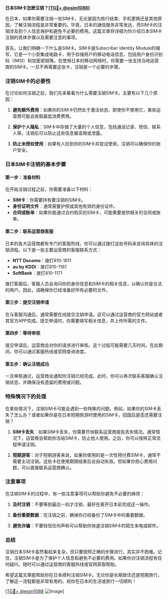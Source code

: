 **日本SIM卡怎麽注销？[[TG💪+ @esim1088](https://t.me/s/esim1088)]**

在日本，如果你需要注销一张SIM卡，无论是因为旅行结束、手机更换还是其他原因，了解注销流程是非常重要的。毕竟，日本的通信服务非常发达，而SIM卡的注销涉及到个人信息保护和避免不必要的费用。这篇文章将详细为你介绍日本SIM卡注销的具体步骤以及需要注意的事项。

首先，让我们明确一下什么是SIM卡。SIM卡是Subscriber Identity Module的缩写，它是一个小型集成电路卡，用于存储用户的移动电话信息，包括用户身份识别码（IMSI）和加密密钥等。在使用日本的移动网络时，你需要一张支持当地运营商的SIM卡。一旦不再需要这张卡，注销是一个必要的步骤。

### 注销SIM卡的必要性

在讨论如何注销之前，我们先来看看为什么需要注销SIM卡。主要有以下几个原因：

1. **避免额外费用**：如果你的SIM卡仍然处于激活状态，即使你不使用它，某些运营商可能会收取最低消费费用。
   
2. **保护个人隐私**：SIM卡中存储了大量的个人信息，包括通话记录、短信、联系人等。注销后可以防止这些信息被滥用或泄露。

3. **防止未授权使用**：如果有人捡到你的SIM卡并尝试使用，注销可以确保你的账户安全。

### 日本SIM卡注销的基本步骤

#### 第一步：准备材料

在开始注销过程之前，你需要准备以下材料：

- **SIM卡**：你需要持有要注销的SIM卡。
- **身份证明文件**：通常需要护照或其他有效的身份证件。
- **合同或账单**：如果你是通过合约购买的SIM卡，可能需要提供相关的合同或账单。

#### 第二步：联系运营商客服

日本的各大运营商都有专门的客服热线，你可以通过拨打这些号码来咨询具体的注销流程。以下是一些主要运营商的客服联系方式：

- **NTT Docomo**：拨打810-1611
- **au by KDDI**：拨打810-1161
- **SoftBank**：拨打810-1171

拨打客服后，客服人员会询问你的身份信息和SIM卡的相关信息，以确认你是合法的用户。因此，请确保你已经准备好所有必要的文件。

#### 第三步：提交注销申请

在与客服沟通后，通常需要在线提交注销申请。这可以通过运营商的官方网站或者其官方APP完成。提交申请时，你需要填写相关信息，并上传所需的文件。

#### 第四步：等待审核

提交申请后，运营商会对你的请求进行审核。这个过程可能需要几天时间。在此期间，你可以通过客服热线或官网查询进度。

#### 第五步：确认注销成功

一旦审核通过，运营商会通知你注销已经完成。此时，你可以再次联系客服确认注销状态，并确保没有遗留的费用或问题。

### 特殊情况下的处理

在某些情况下，注销SIM卡可能会遇到一些特殊的问题。例如，如果你的SIM卡丢失了怎么办？或者如果你是在日本短期旅游时使用的SIM卡，回国后是否还需要注销？

1. **SIM卡丢失**：如果SIM卡丢失，你需要尽快联系运营商报告丢失情况。通常情况下，运营商会帮助你冻结SIM卡，防止他人使用。之后，你可以按照正常流程申请注销。

2. **短期游客**：对于短期游客来说，如果你使用的是一次性预付费SIM卡，通常不需要主动注销。这些卡在使用期限结束后会自动失效。但如果你担心费用问题，可以直接联系运营商确认。

### 注意事项

在注销SIM卡的过程中，有一些注意事项可以帮助你避免不必要的麻烦：

1. **及时注销**：不要等到最后一刻才注销，最好在离开日本前完成这一操作。
   
2. **备份重要数据**：在注销之前，确保你已经备份了SIM卡中的重要数据。

3. **避免诈骗**：不要轻信任何声称可以帮助你快速注销SIM卡的陌生来电或邮件。

### 总结

注销日本SIM卡虽然看起来复杂，但只要按照正确的步骤进行，其实并不困难。记住，注销SIM卡是为了保护个人信息和避免不必要的费用。如果你对注销流程有任何疑问，随时可以通过运营商的客服热线或官网获取帮助。

希望这篇文章能帮助你在日本顺利注销SIM卡。无论你是长期居住还是短期旅行，了解这一流程都是非常有用的。祝你在日本的生活或旅行一切顺利！

[[TG💪+ @esim1088](https://t.me/s/esim1088) ![Image](https://i.postimg.cc/4NQfJmqS/Snipaste-2025-05-13-00-14-12.png)]